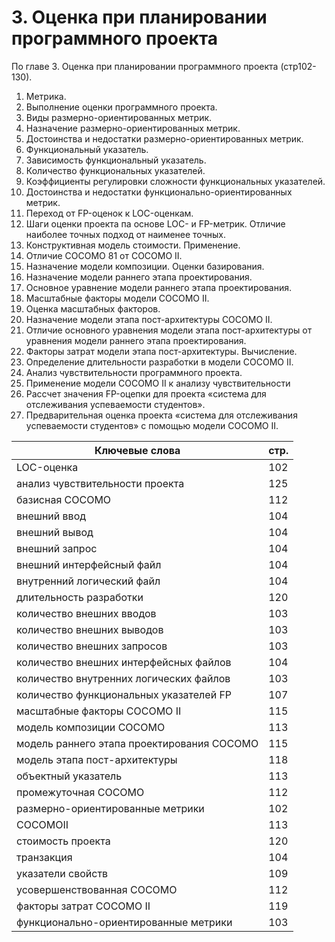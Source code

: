 # 3. Оценка при планировании программного проекта #
По главе 3. Оценка при планировании программного проекта (стр102-130).

1. Метрика.
2. Выполнение оценки программного проекта.
3. Виды размерно-ориентированных метрик.
4. Назначение размерно-ориентированных метрик.
5. Достоинства и недостатки размерно-ориентированных метрик.
6. Функциональный указатель.
7. Зависимость функциональный указатель.
8. Количество функциональных указателей.
9. Коэффициенты регулировки сложности функциональных указателей.
10. Достоинства и недостатки функционально-ориентированных метрик.
11. Переход от FP-оценок к LOC-оценкам.
12. Шаги оценки проекта па основе LOC- и FP-метрик. Отличие наиболее точных подход от наименее точных.
13. Конструктивная модель стоимости. Применение.
14. Отличие СОСОМО 81 от СОСОМО II.
15. Назначение модели композиции. Оценки базирования.
16. Назначение модели раннего этапа проектирования.
17. Основное уравнение модели раннего этапа проектирования.
18. Масштабные факторы модели СОСОМО II.
19. Оценка масштабных факторов.
20. Назначение модели этапа пост-архитектуры СОСОМО II.
21. Отличие основного уравнения модели этапа пост-архитектуры от уравнения модели раннего этапа проектирования.
22. Факторы затрат модели этапа пост-архитектуры. Вычисление.
23. Определение длительности разработки в модели СОСОМО II.
24. Анализ чувствительности программного проекта.
25. Применение модели СОСОМО II к анализу чувствительности
26. Рассчет значения FP-оцепки для проекта «система для отслеживания успеваемости студентов».
27. Предварительная оценка проекта «система для отслеживания успеваемости студентов» с помощью модели СОСОМО II.

Ключевые слова | стр.
-----|-----
LOC-оценка					|					102
анализ	чувствительности проекта			|		125
базисная СОСОМО				|					112
внешний	ввод					|					104
внешний	вывод					|				104
внешний	запрос					|				104
внешний	интерфейсный файл				|			104
внутренний логический файл				|				104
длительность разработки					|			120
количество	внешних 	вводов 			|				103
количество	внешних 	выводов  		|					103
количество	внешних 	запросов  		|					103
количество	внешних 	интерфейсных файлов 		|			104
количество	внутренних логических файлов 			|		103
количество	функциональных указателей FP 			|		107
масштабные факторы СОСОМО II			|				115
модель	композиции СОСОМО 				|			113
модель	раннего этапа проектирования СОСОМО 		|	115
модель	этапа пост-архитектуры 			|			118
объектный указатель  					|				113
промежуточная СОСОМО				|				112
размерно-ориентированные метрики  			|			102
COCOMOII						|					113
стоимость	проекта 				|					120
транзакция  						|				104
указатели свойств  				|					109
усовершенствованная СОСОМО  			|				112
факторы затрат СОСОМО II				|				119
функционально-ориентированные метрики  			|		103
